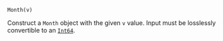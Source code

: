 ```
Month(v)
```

Construct a `Month` object with the given `v` value. Input must be losslessly convertible to an [`Int64`](@ref).
